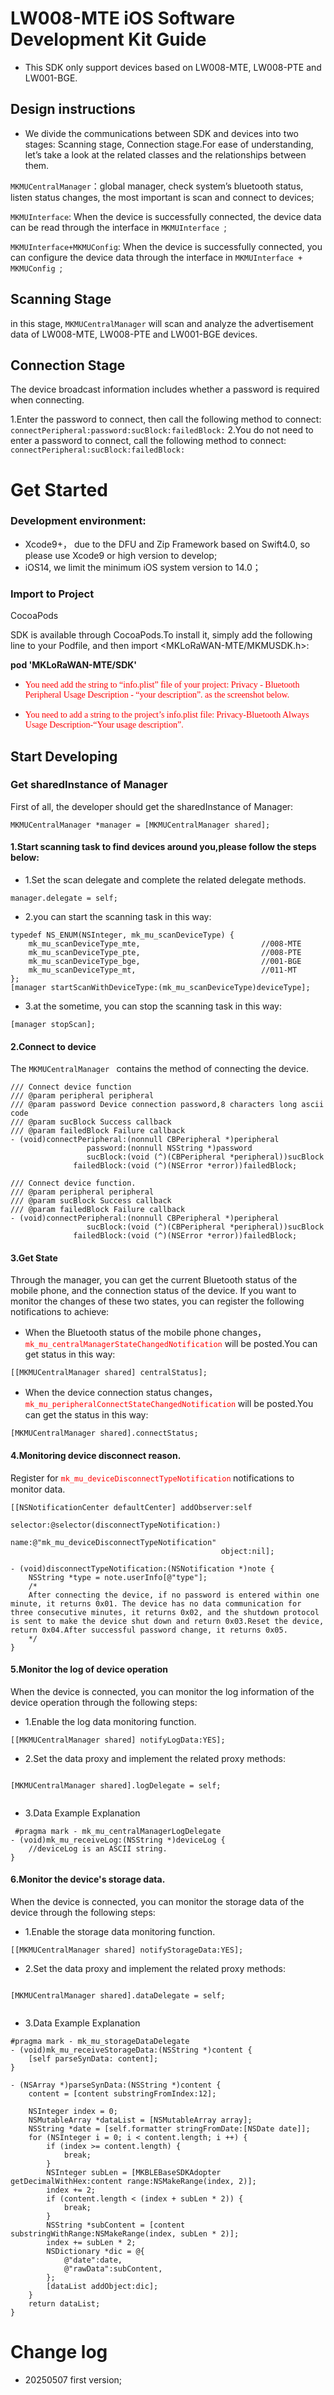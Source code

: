 # LW008-MTE iOS Software Development Kit Guide

* This SDK only support devices based on LW008-MTE, LW008-PTE and LW001-BGE.

## Design instructions

* We divide the communications between SDK and devices into two stages: Scanning stage, Connection stage.For ease of understanding, let’s take a look at the related classes and the relationships between them.

`MKMUCentralManager`：global manager, check system’s bluetooth status, listen status changes, the most important is scan and connect to devices;

`MKMUInterface`: When the device is successfully connected, the device data can be read through the interface in `MKMUInterface `;

`MKMUInterface+MKMUConfig`: When the device is successfully connected, you can configure the device data through the interface in `MKMUInterface + MKMUConfig `;


## Scanning Stage

in this stage, `MKMUCentralManager` will scan and analyze the advertisement data of LW008-MTE, LW008-PTE and LW001-BGE devices.


## Connection Stage

The device broadcast information includes whether a password is required when connecting.

1.Enter the password to connect, then call the following method to connect:
`connectPeripheral:password:sucBlock:failedBlock:`
2.You do not need to enter a password to connect, call the following method to connect:
`connectPeripheral:sucBlock:failedBlock:`


# Get Started

### Development environment:

* Xcode9+， due to the DFU and Zip Framework based on Swift4.0, so please use Xcode9 or high version to develop;
* iOS14, we limit the minimum iOS system version to 14.0；

### Import to Project

CocoaPods

SDK is available through CocoaPods.To install it, simply add the following line to your Podfile, and then import <MKLoRaWAN-MTE/MKMUSDK.h>:

**pod 'MKLoRaWAN-MTE/SDK'**


* <font color=#FF0000 face="黑体">You need add the string to “info.plist” file of your project: Privacy - Bluetooth Peripheral Usage Description - “your description”. as the screenshot below.</font>

*  <font color=#FF0000 face="黑体"> You need to add a string to the project’s info.plist file: Privacy-Bluetooth Always Usage Description-“Your usage description”.</font>


## Start Developing

### Get sharedInstance of Manager

First of all, the developer should get the sharedInstance of Manager:

```
MKMUCentralManager *manager = [MKMUCentralManager shared];
```

#### 1.Start scanning task to find devices around you,please follow the steps below:

* 1.Set the scan delegate and complete the related delegate methods.

```
manager.delegate = self;
```

* 2.you can start the scanning task in this way:

```
typedef NS_ENUM(NSInteger, mk_mu_scanDeviceType) {
    mk_mu_scanDeviceType_mte,                           //008-MTE
    mk_mu_scanDeviceType_pte,                           //008-PTE
    mk_mu_scanDeviceType_bge,                           //001-BGE
    mk_mu_scanDeviceType_mt,                            //011-MT
};
[manager startScanWithDeviceType:(mk_mu_scanDeviceType)deviceType];
```

* 3.at the sometime, you can stop the scanning task in this way:

```
[manager stopScan];
```

#### 2.Connect to device

The `MKMUCentralManager ` contains the method of connecting the device.



```
/// Connect device function
/// @param peripheral peripheral
/// @param password Device connection password,8 characters long ascii code
/// @param sucBlock Success callback
/// @param failedBlock Failure callback
- (void)connectPeripheral:(nonnull CBPeripheral *)peripheral
                 password:(nonnull NSString *)password
                 sucBlock:(void (^)(CBPeripheral *peripheral))sucBlock
              failedBlock:(void (^)(NSError *error))failedBlock;
```

```
/// Connect device function.
/// @param peripheral peripheral
/// @param sucBlock Success callback
/// @param failedBlock Failure callback
- (void)connectPeripheral:(nonnull CBPeripheral *)peripheral
                 sucBlock:(void (^)(CBPeripheral *peripheral))sucBlock
              failedBlock:(void (^)(NSError *error))failedBlock;
```

#### 3.Get State

Through the manager, you can get the current Bluetooth status of the mobile phone, and the connection status of the device. If you want to monitor the changes of these two states, you can register the following notifications to achieve:

* When the Bluetooth status of the mobile phone changes，<font color=#FF0000 face="黑体">`mk_mu_centralManagerStateChangedNotification`</font> will be posted.You can get status in this way:

```
[[MKMUCentralManager shared] centralStatus];
```

* When the device connection status changes， <font color=#FF0000 face="黑体"> `mk_mu_peripheralConnectStateChangedNotification` </font> will be posted.You can get the status in this way:

```
[MKMUCentralManager shared].connectStatus;
```

#### 4.Monitoring device disconnect reason.

Register for <font color=#FF0000 face="黑体"> `mk_mu_deviceDisconnectTypeNotification` </font> notifications to monitor data.


```
[[NSNotificationCenter defaultCenter] addObserver:self
                                             selector:@selector(disconnectTypeNotification:)
                                                 name:@"mk_mu_deviceDisconnectTypeNotification"
                                               object:nil];

```

```
- (void)disconnectTypeNotification:(NSNotification *)note {
    NSString *type = note.userInfo[@"type"];
    /*
    After connecting the device, if no password is entered within one minute, it returns 0x01. The device has no data communication for three consecutive minutes, it returns 0x02, and the shutdown protocol is sent to make the device shut down and return 0x03.Reset the device, return 0x04.After successful password change, it returns 0x05.
    */
}
```

#### 5.Monitor the log of device operation

When the device is connected, you can monitor the log information of the device operation through the following steps:

*  1.Enable the log data monitoring function.

```
[[MKMUCentralManager shared] notifyLogData:YES];
```


*  2.Set the data proxy and implement the related proxy methods:

```

[MKMUCentralManager shared].logDelegate = self;
                                               
```

* 3.Data Example Explanation

```
 #pragma mark - mk_mu_centralManagerLogDelegate
- (void)mk_mu_receiveLog:(NSString *)deviceLog {
    //deviceLog is an ASCII string.
}
```

#### 6.Monitor the device's storage data.

When the device is connected, you can monitor the storage data of the device through the following steps:

*  1.Enable the storage data monitoring function.

```
[[MKMUCentralManager shared] notifyStorageData:YES];
```


*  2.Set the data proxy and implement the related proxy methods:

```

[MKMUCentralManager shared].dataDelegate = self;
                                               
```

* 3.Data Example Explanation

```
#pragma mark - mk_mu_storageDataDelegate
- (void)mk_mu_receiveStorageData:(NSString *)content {
    [self parseSynData: content];
}

- (NSArray *)parseSynData:(NSString *)content {
    content = [content substringFromIndex:12];
    
    NSInteger index = 0;
    NSMutableArray *dataList = [NSMutableArray array];
    NSString *date = [self.formatter stringFromDate:[NSDate date]];
    for (NSInteger i = 0; i < content.length; i ++) {
        if (index >= content.length) {
            break;
        }
        NSInteger subLen = [MKBLEBaseSDKAdopter getDecimalWithHex:content range:NSMakeRange(index, 2)];
        index += 2;
        if (content.length < (index + subLen * 2)) {
            break;
        }
        NSString *subContent = [content substringWithRange:NSMakeRange(index, subLen * 2)];
        index += subLen * 2;
        NSDictionary *dic = @{
            @"date":date,
            @"rawData":subContent,
        };
        [dataList addObject:dic];
    }
    return dataList;
}

```

# Change log

* 20250507 first version;

